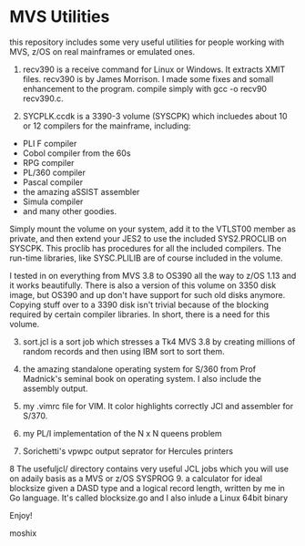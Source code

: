 # MVS Utilities
this repository includes some very useful utilities for people working with MVS, z/OS on real mainframes or emulated ones. 

1. recv390 is a receive command for Linux or Windows. It extracts XMIT files. recv390 is by James Morrison. I made some fixes and 
   somall enhancement to the program. compile simply with gcc -o recv90 recv390.c.


2. SYCPLK.ccdk is a 3390-3 volume (SYSCPK) which incluedes about 10 or 12 compilers for the mainframe, including:

- PLI F compiler
- Cobol compiler from the 60s
- RPG compiler
- PL/360 compiler
- Pascal compiler
- the amazing aSSIST assembler
- Simula compiler
- and many other goodies. 

 Simply mount the volume on your system, add it to the VTLST00 member as private, and then extend your JES2 to use the included
 SYS2.PROCLIB on SYSCPK. This proclib has procedures for all the included compilers. The run-time libraries, like SYSC.PLILIB are of course included in the volume. 

 I  tested in on everything from MVS 3.8 to OS390 all the way to z/OS 1.13 and it works beautifully. There is also a version of this volume on 3350 disk image, but OS390 and up don't have support for such old disks anymore. Copying stuff over to a 3390 disk isn't trivial because of the blocking required by certain compiler libraries. In short, there is a need for this volume. 

3. sort.jcl is a sort job which stresses a Tk4 MVS 3.8 by creating millions of random records and then using IBM sort to sort them. 

4. the amazing standalone operating system for S/360 from Prof Madnick's seminal book on operating system. I also include the assembly output. 

5. my .vimrc file for VIM. It color highlights correctly JCl and assembler for S/370. 

6. my PL/I implementation of the N x N queens problem

7. Sorichetti's vpwpc output seprator for Hercules printers

8 The usefuljcl/ directory contains very useful JCL jobs which you will use on adaily basis as a MVS or z/OS SYSPROG
9. a calculator for ideal blocksize given a DASD type and a logical record length, written by me in Go language. It's called blocksize.go and I also inlude a Linux 64bit binary

Enjoy!

moshix
